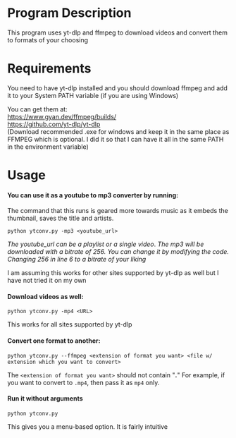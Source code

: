 # Program Description 

This program uses yt-dlp and ffmpeg to download videos and convert them to formats of your choosing 


# Requirements 

You need to have yt-dlp installed and you should download ffmpeg and add it to your System PATH variable (if you are using Windows)

You can get them at:   
https://www.gyan.dev/ffmpeg/builds/   
https://github.com/yt-dlp/yt-dlp   
(Download recommended .exe for windows and keep it in the same place as FFMPEG which is optional. I did it so that I can have it all in the same PATH in the environment variable)

# Usage 

#### You can use it as a youtube to mp3 converter by running: 
The command that this runs is geared more towards music as it embeds the thumbnail, saves the title and artists.

```
python ytconv.py -mp3 <youtube_url>
```
*The youtube_url can be a playlist or a single video*.
*The mp3 will be downloaded with a bitrate of 256. You can change it by modifying the code. Changing 256 in line 6 to a bitrate of your liking* 
 
I am assuming this works for other sites supported by yt-dlp as well but I have not tried it on my own 



#### Download videos as well: 
```
python ytconv.py -mp4 <URL>
```

This works for all sites supported by yt-dlp 


#### Convert one format to another: 
```
python ytconv.py --ffmpeg <extension of format you want> <file w/ extension which you want to convert> 
```

The `<extension of format you want>` should not contain "**.**" 
For example, if you want to convert to `.mp4`, then pass it as `mp4` only. 

#### Run it without arguments
```
python ytconv.py
```

This gives you a menu-based option. It is fairly intuitive

 
